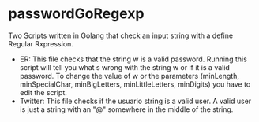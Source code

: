 # passwordGoRegexp
Two Scripts written in Golang that check an input string with a define Regular Rxpression.
- ER: This file checks that the string w is a valid password. Running this script will tell you what s wrong with the string w or if it is a valid password. To change the value of w or the parameters (minLength, minSpecialChar, minBigLetters, minLittleLetters, minDigits) you have to edit the script.
- Twitter: This file checks if the usuario string is a valid user. A valid user is just a string with an "@" somewhere in the middle of the string. 

